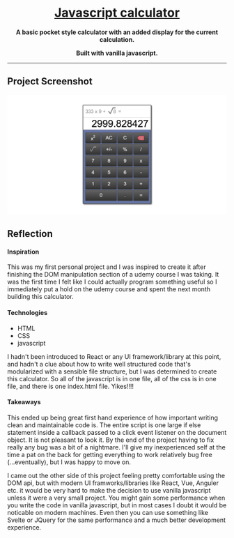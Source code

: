 <a href="https://perry-olsson.github.io/javascript-calculator/" target="_blank"><h1 align="center">Javascript calculator</h1></a>

<p align="center"><b>A basic pocket style calculator with an added display for the current calculation.</b></p>

<p align="center"><b>Built with vanilla javascript.</b></p>

---

## Project Screenshot

<img src="./images/Screen Shot 2021-05-17 at 8.07.32 PM.png"/>

## Reflection

#### Inspiration

This was my first personal project and I was inspired to create it after finishing the DOM manipulation section of a udemy course I was taking. It was the first time I felt like I could actually program something useful so I immediately put a hold on the udemy course and spent the next month building this calculator.

#### Technologies

- HTML
- CSS
- javascript

I hadn't been introduced to React or any UI framework/library at this point, and hadn't a clue about how to write well structured code that's modularized with a sensible file structure, but I was determined to create this calculator. So all of the javascript is in one file, all of the css is in one file, and there is one index.html file. Yikes!!!!

#### Takeaways

This ended up being great first hand experience of how important writing clean and maintainable code is. The entire script is one large if else statement inside a callback passed to a click event listener on the document object. It is not pleasant to look it. By the end of the project having to fix really any bug was a bit of a nightmare. I'll give my inexperienced self at the time a pat on the back for getting everything to work relatively bug free (...eventually), but I was happy to move on.

I came out the other side of this project feeling pretty comfortable using the DOM api, but with modern UI framworks/libraries like React, Vue, Anguler etc. it would be very hard to make the decision to use vanilla javascript unless it were a very small project. You might gain some performance when you write the code in vanilla javascript, but in most cases I doubt it would be noticable on modern machines. Even then you can use something like Svelte or JQuery for the same performance and a much better development experience.
